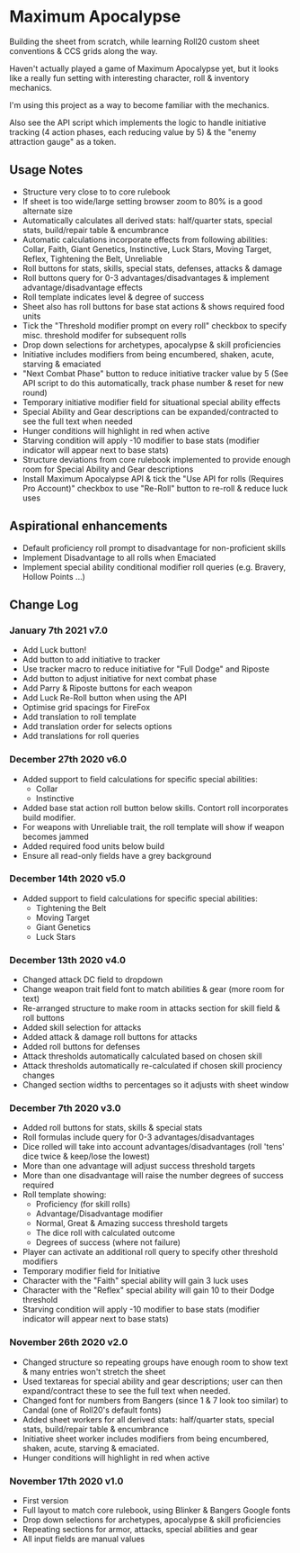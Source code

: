 # Maximum Apocalypse

Building the sheet from scratch, while learning Roll20 custom sheet conventions & CCS grids along the way.

Haven't actually played a game of Maximum Apocalypse yet, but it looks like a really fun setting with interesting character, roll & inventory mechanics.

I'm using this project as a way to become familiar with the mechanics.

Also see the API script which implements the logic to handle initiative tracking (4 action phases, each reducing value by 5) & the "enemy attraction gauge" as a token.

## Usage Notes

- Structure very close to to core rulebook
- If sheet is too wide/large setting browser zoom to 80% is a good alternate size
- Automatically calculates all derived stats: half/quarter stats, special stats, build/repair table & encumbrance
- Automatic calculations incorporate effects from following abilities: Collar, Faith, Giant Genetics, Instinctive, Luck Stars, Moving Target, Reflex, Tightening the Belt, Unreliable
- Roll buttons for stats, skills, special stats, defenses, attacks & damage
- Roll buttons query for 0-3 advantages/disadvantages & implement advantage/disadvantage effects
- Roll template indicates level & degree of success
- Sheet also has roll buttons for base stat actions & shows required food units
- Tick the "Threshold modifier prompt on every roll" checkbox to specify misc. threshold modifer for subsequent rolls
- Drop down selections for archetypes, apocalypse & skill proficiencies
- Initiative includes modifiers from being encumbered, shaken, acute, starving & emaciated
- "Next Combat Phase" button to reduce initiative tracker value by 5 (See API script to do this automatically, track phase number & reset for new round)
- Temporary initiative modifier field for situational special ability effects 
- Special Ability and Gear descriptions can be expanded/contracted to see the full text when needed
- Hunger conditions will highlight in red when active
- Starving condition will apply -10 modifier to base stats (modifier indicator will appear next to base stats)
- Structure deviations from core rulebook implemented to provide enough room for Special Ability and Gear descriptions
- Install Maximum Apocalypse API & tick the "Use API for rolls (Requires Pro Account)" checkbox to use "Re-Roll" button to re-roll & reduce luck uses

## Aspirational enhancements
- Default proficiency roll prompt to disadvantage for non-proficient skills
- Implement Disadvantage to all rolls when Emaciated
- Implement special ability conditional modifier roll queries (e.g. Bravery, Hollow Points ...)

## Change Log

### January 7th 2021 v7.0
- Add Luck button!
- Add button to add initiative to tracker
- Use tracker macro to reduce initiative for "Full Dodge" and Riposte
- Add button to adjust initiative for next combat phase
- Add Parry & Riposte buttons for each weapon
- Add Luck Re-Roll button when using the API
- Optimise grid spacings for FireFox
- Add translation to roll template
- Add translation order for selects options
- Add translations for roll queries

### December 27th 2020 v6.0
- Added support to field calculations for specific special abilities:
  - Collar
  - Instinctive
- Added base stat action roll button below skills. Contort roll incorporates build modifier.
- For weapons with Unreliable trait, the roll template will show if weapon becomes jammed
- Added required food units below build
- Ensure all read-only fields have a grey background

### December 14th 2020 v5.0
- Added support to field calculations for specific special abilities:
  - Tightening the Belt
  - Moving Target
  - Giant Genetics
  - Luck Stars

### December 13th 2020 v4.0

- Changed attack DC field to dropdown
- Change weapon trait field font to match abilities & gear (more room for text)
- Re-arranged structure to make room in attacks section for skill field & roll buttons
- Added skill selection for attacks
- Added attack & damage roll buttons for attacks
- Added roll buttons for defenses
- Attack thresholds automatically calculated based on chosen skill
- Attack thresholds automatically re-calculated if chosen skill prociency changes
- Changed section widths to percentages so it adjusts with sheet window

### December 7th 2020 v3.0

- Added roll buttons for stats, skills & special stats
- Roll formulas include query for 0-3 advantages/disadvantages
- Dice rolled will take into account advantages/disadvantages (roll 'tens' dice twice & keep/lose the lowest)
- More than one advantage will adjust success threshold targets
- More than one disadvantage will raise the number degrees of success required
- Roll template showing:
  - Proficiency (for skill rolls)
  - Advantage/Disadvantage modifier
  - Normal, Great & Amazing success threshold targets
  - The dice roll with calculated outcome
  - Degrees of success (where not failure)
- Player can activate an additional roll query to specify other threshold modifiers
- Temporary modifier field for Initiative
- Character with the "Faith" special ability will gain 3 luck uses
- Character with the "Reflex" special ability will gain 10 to their Dodge threshold
- Starving condition will apply -10 modifier to base stats (modifier indicator will appear next to base stats)

### November 26th 2020 v2.0

- Changed structure so repeating groups have enough room to show text & many entries won't stretch the sheet 
- Used textareas for special ability and gear descriptions; user can then expand/contract these to see the full text when needed.
- Changed font for numbers from Bangers (since 1 & 7 look too similar) to Candal (one of Roll20's default fonts)
- Added sheet workers for all derived stats: half/quarter stats, special stats, build/repair table & encumbrance
- Initiative sheet worker includes modifiers from being encumbered, shaken, acute, starving & emaciated.
- Hunger conditions will highlight in red when active

### November 17th 2020 v1.0

- First version
- Full layout to match core rulebook, using Blinker & Bangers Google fonts
- Drop down selections for archetypes, apocalypse & skill proficiencies
- Repeating sections for armor, attacks, special abilities and gear
- All input fields are manual values
